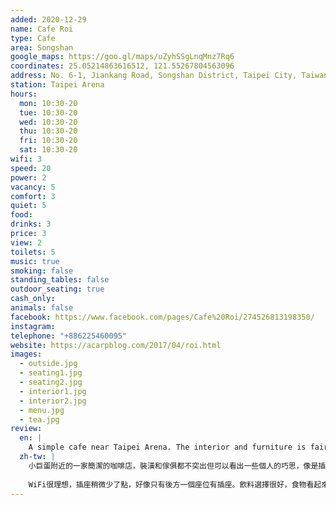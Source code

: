 ```yaml
---
added: 2020-12-29
name: Cafe Roi
type: Cafe
area: Songshan
google_maps: https://goo.gl/maps/uZyhSSgLnqMnz7Rq6
coordinates: 25.05214863616512, 121.55267804563096
address: No. 6-1, Jiankang Road, Songshan District, Taipei City, Taiwan 105
station: Taipei Arena
hours:
  mon: 10:30-20
  tue: 10:30-20
  wed: 10:30-20
  thu: 10:30-20
  fri: 10:30-20
  sat: 10:30-20
wifi: 3
speed: 20
power: 2
vacancy: 5
comfort: 3
quiet: 5
food: 
drinks: 3
price: 3
view: 2
toilets: 5
music: true
smoking: false
standing_tables: false
outdoor_seating: true
cash_only: 
animals: false
facebook: https://www.facebook.com/pages/Cafe%20Roi/274526813198350/
instagram: 
telephone: "+886225460095"
website: https://acarpblog.com/2017/04/roi.html
images:
  - outside.jpg
  - seating1.jpg
  - seating2.jpg
  - interior1.jpg
  - interior2.jpg
  - menu.jpg
  - tea.jpg
review:
  en: |
    A simple cafe near Taipei Arena. The interior and furniture is fairly ordinary, but there are some nice personal touches, like paintings, magazines, and a fish tank. It's clean and the staff was friendly. Decent WiFi, but lacking power outlets. I saw one table near the back wall that has access to power. Nice drinks selection and the food options seem pretty good as well, so it might be a good cafe to have lunch at.
  zh-tw: |
    小巨蛋附近的一家簡潔的咖啡店，裝潢和傢俱都不突出但可以看出一些個人的巧思，像是插畫、雜誌以及一個魚缸，很整潔，店員也很親切。
    
    WiFi很理想，插座稍微少了點，好像只有後方一個座位有插座。飲料選擇很好，食物看起來也不錯，我傍晚時在這裡待了一會兒，但我想這裡也很適合在午餐時間前來吃個便飯再上工。
---
```

